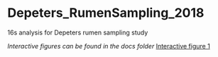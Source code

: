 # Depeters_RumenSampling_2018
16s analysis for Depeters rumen sampling study

*Interactive figures can be found in the docs folder*
[Interactive figure 1](https://jvhagey.github.io/Depeters_RumenSampling_2018/Minor_phyla_new.html)


